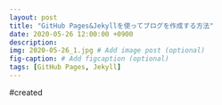 ```yaml
---
layout: post
title: "GitHub Pages&Jekyllを使ってブログを作成する方法"
date: 2020-05-26 12:00:00 +0900
description:
img: 2020-05-26_1.jpg # Add image post (optional)
fig-caption: # Add figcaption (optional)
tags: [GitHub Pages, Jekyll]
---
```

#created

